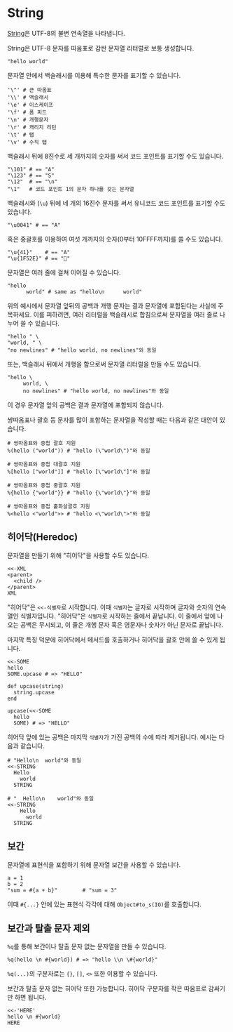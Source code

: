 # String

[String](http://crystal-lang.org/api/String.html)은 UTF-8의 불변 연속열을 나타냅니다.

String은 UTF-8 문자를 따옴표로 감싼 문자열 리터럴로 보통 생성합니다.

```crystal
"hello world"
```

문자열 안에서 백슬래시를 이용해 특수한 문자를 표기할 수 있습니다.

```crystal
'\"' # 큰 따옴표
'\\' # 백슬래시
'\e' # 이스케이프
'\f' # 폼 피드
'\n' # 개행문자
'\r' # 캐리지 리턴
'\t' # 탭
'\v' # 수직 탭
```

백슬래시 뒤에 8진수로 세 개까지의 숫자를 써서 코드 포인트를 표기할 수도 있습니다.

```crystal
"\101" # == "A"
"\123" # == "S"
"\12"  # == "\n"
"\1"   # 코드 포인트 1의 문자 하나를 갖는 문자열
```

백슬래시와 (`\u`) 뒤에 네 개의 16진수 문자를 써서 유니코드 코드 포인트를 표기할 수도 있습니다.

```crystal
"\u0041" # == "A"
```

혹은 중괄호를 이용하여 여섯 개까지의 숫자(0부터 10FFFF까지)를 쓸 수도 있습니다.

```crystal
"\u{41}"    # == "A"
"\u{1F52E}" # == "🔮"
```

문자열은 여러 줄에 걸쳐 이어질 수 있습니다.

```crystal
"hello
      world" # same as "hello\n      world"
```

위의 예시에서 문자열 앞뒤의 공백과 개행 문자는 결과 문자열에 포함된다는 사실에 주목하세요. 이를
피하려면, 여러 리터럴을 백슬래시로 합침으로써 문자열을 여러 줄로 나누어 쓸 수 있습니다.

```crystal
"hello " \
"world, " \
"no newlines" # "hello world, no newlines"와 동일
```

또는, 백슬래시 뒤에서 개행을 함으로써 문자열 리터럴을 만들 수도 있습니다.

```crystal
"hello \
     world, \
     no newlines" # "hello world, no newlines"와 동일
```

이 경우 문자열 앞의 공백은 결과 문자열에 포함되지 않습니다.

쌍따옴표나 괄호 등 문자를 많이 포함하는 문자열을 작성할 때는 다음과 같은 대안이 있습니다.

```crystal
# 쌍따옴표와 중첩 괄호 지원
%(hello ("world")) # "hello (\"world\")"와 동일

# 쌍따옴표와 중첩 대괄호 지원
%[hello ["world"]] # "hello [\"world\"]"와 동일

# 쌍따옴표와 중첩 중괄호 지원
%{hello {"world"}} # "hello {\"world\"}"와 동일

# 쌍따옴표와 중첩 홑화살괄호 지원
%<hello <"world">> # "hello <\"world\">"와 동일
```

## 히어닥(Heredoc)

문자열을 만들기 위해 "히어닥"을 사용할 수도 있습니다.

```crystal
<<-XML
<parent>
  <child />
</parent>
XML
```

"히어닥"은 `<<-식별자`로 시작합니다. 이때 `식별자`는 글자로 시작하며 글자와 숫자의 연속열인 식별자입니다. "히어닥"은 `식별자`로 시작하는 줄에서 끝납니다. 이 줄에서 앞에 나오는 공백은 무시되고, 이 줄은 개행 문자 혹은 영문자나 숫자가 아닌 문자로 끝납니다.

마지막 특징 덕분에 히어닥에서 메서드를 호출하거나 히어닥을 괄호 안에 쓸 수 있게 됩니다.

```crystal
<<-SOME
hello
SOME.upcase # => "HELLO"

def upcase(string)
  string.upcase
end

upcase(<<-SOME
  hello
  SOME) # => "HELLO"
```

히어닥 앞에 있는 공백은 마지막 `식별자`가 가진 공백의 수에 따라 제거됩니다. 예시는 다음과 같습니다.

```crystal
# "Hello\n  world"와 동일
<<-STRING
  Hello
    world
  STRING

# "  Hello\n    world"와 동일
<<-STRING
    Hello
      world
  STRING
```

## 보간

문자열에 표현식을 포함하기 위해 문자열 보간을 사용할 수 있습니다.

```crystal
a = 1
b = 2
"sum = #{a + b}"        # "sum = 3"
```

이때 `#{...}` 안에 있는 표현식 각각에 대해 `Object#to_s(IO)`를 호출합니다.

## 보간과 탈출 문자 제외

`%q`를 통해 보간이나 탈출 문자 없는 문자열을 만들 수 있습니다.

```crystal
%q(hello \n #{world}) # => "hello \\n \#{world}"
```

`%q(...)`의 구분자로는 `{}`, `[]`, `<>` 또한 이용할 수 있습니다.

보간과 탈출 문자 없는 히어닥 또한 가능합니다. 히어닥 구분자를 작은 따옴표로 감싸기만 하면 됩니다.

```crystal
<<-'HERE'
hello \n #{world}
HERE
```
